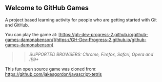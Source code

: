 ## Welcome to GitHub Games

A project based learning activity for people who are getting started with Git and GitHub.

You can play the game at: [https://gh-dev-progress-2.github.io/github-games-damonabenson/](https://GH-Dev-Progress-2.github.io/github-games-damonabenson)

>> _*SUPPORTED BROWSERS*: Chrome, Firefox, Safari, Opera and IE9+_

This fun open source game was cloned from: https://github.com/jakesgordon/javascript-tetris
